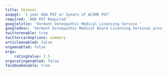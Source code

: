```yaml
---
title: Vermont
aoapgt: '1 year AOA PGT or 3years of ACGME PGT'
required: 'AOA PGT Required'
googletitle: 'Vermont Osteopathic Medical Licensing Service '
googledesc: 'Vermont Osteopathic Medical Board Licensing Services provided by MedLicense.com to physicians seeking a osteo medical license in the State of VT'
twitterenable: true
twittercardoptions: summary
articleenabled: false
orgaenabled: false
orga:
    ratingValue: 2.5
orgaratingenabled: false
facebookenable: true
---
```


